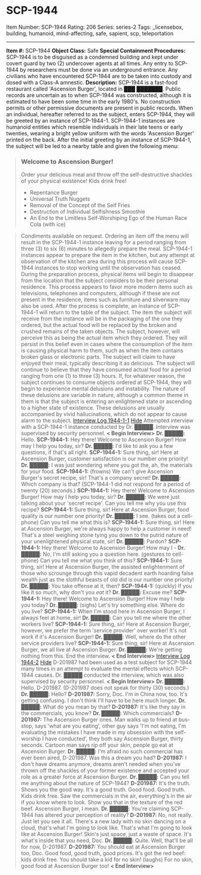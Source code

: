 # SCP-1944
Item Number: SCP-1944
Rating: 206
Series: series-2
Tags: _licensebox, building, humanoid, mind-affecting, safe, sapient, scp, teleportation

---

**Item #:** SCP-1944
**Object Class:** Safe
**Special Containment Procedures:** SCP-1944 is to be disguised as a condemned building and kept under covert guard by two (2) undercover agents at all times. Any entry to SCP-1944 by researchers must be done via an underground entrance. Any civilians who have encountered SCP-1944 are to be taken into custody and dosed with a Class-A amnestic.
**Description:** SCP-1944 is a fast-food restaurant called 'Ascension Burger', located in ███ ███████. Public records are uncertain as to when SCP-1944 was constructed, although it is estimated to have been some time in the early 1980's. No construction permits or other permissive documents are present in public records.
When an individual, hereafter referred to as the subject, enters SCP-1944, they will be greeted by an instance of SCP-1944-1. SCP-1944-1 instances are humanoid entities which resemble individuals in their late teens or early twenties, wearing a bright yellow uniform with the words 'Ascension Burger' printed on the back. After the initial greeting by an instance of SCP-1944-1, the subject will be led to a nearby table and given the following menu:
> ### Welcome to Ascension Burger!
> Order your delicious meal and throw off the self-destructive shackles of your physical existence! Kids drink free!
>   * Repentance Burger
>   * Universal Truth Nuggets
>   * Removal of the Concept of the Self Fries
>   * Destruction of Individual Selfishness Smoothie
>   * An End to the Limitless Self-Worshiping Ego of the Human Race Cola (with ice)
> 

> Condiments available on request.
Ordering an item off the menu will result in the SCP-1944-1 instance leaving for a period ranging from three (3) to six (6) minutes to allegedly prepare the meal. SCP-1944-1 instances appear to prepare the item in the kitchen, but any attempt at observation of the kitchen area during this process will cause SCP-1944 instances to stop working until the observation has ceased.
During the preparation process, physical items will begin to disappear from the location that the subject considers to be their personal residence. This process appears to favor more modern items such as televisions, telephones and computers, although if these are not present in the residence, items such as furniture and silverware may also be used.
After the process is complete, an instance of SCP-1944-1 will return to the table of the subject. The item the subject will receive from the instance will be in the packaging of the one they ordered, but the actual food will be replaced by the broken and crushed remains of the taken objects. The subject, however, will perceive this as being the actual item which they ordered. They will persist in this belief even in cases where the consumption of the item is causing physical harm to them, such as when the item contains broken glass or electronic parts. The subject will claim to have enjoyed their meal, typically describing it as delicious. The subject will continue to believe that they have consumed actual food for a period ranging from one (1) to three (3) hours.
If, for whatever reason, the subject continues to consume objects ordered at SCP-1944, they will begin to experience mental delusions and instability. The nature of these delusions are variable in nature, although a common theme in them is that the subject is entering an enlightened state or ascending to a higher state of existence. These delusions are usually accompanied by vivid hallucinations, which do not appear to cause alarm to the subject.
[Interview Log 1944-1-1](javascript:;)
[Hide](javascript:;)
Attempted interview with a SCP-1944-1 instance conducted by Dr. █████. Interview was supervised by security personnel.
> **< Begin Interview>**
> **Dr. █████:** Hello.
> **SCP-1944-1:** Hey there! Welcome to Ascension Burger! How may I help you today, sir?
> **Dr. █████:** I'd like to ask you a few questions, if that's all right.
> **SCP-1944-1:** Sure thing, sir! Here at Ascension Burger, customer satisfaction is our number one priority!
> **Dr. █████:** I was just wondering where you got the, ah, the materials for your food.
> **SCP-1944-1:** (frowns) We can't give Ascension Burger's secret recipe, sir! That's a company secret!
> **Dr. █████:** Which company is that?
> (SCP-1944-1 did not respond for a period of twenty (20) seconds.)
> **SCP-1944-1:** Hey there! Welcome to Ascension Burger! How may I help you today, sir?
> **Dr. █████:** We were just talking about your 'secret recipe'. Can you tell me why you use this recipe?
> **SCP-1944-1:** Sure thing, sir! Here at Ascension Burger, food quality is our number one priority!
> **Dr. █████:** I see. (takes out a cell-phone) Can you tell me what this is?
> **SCP-1944-1:** Sure thing, sir! Here at Ascension Burger, we're always happy to help a customer in need! That's a steel weighing stone tying you down to the putrid nature of your unenlightened physical state, sir!
> **Dr. █████:** Pardon?
> **SCP-1944-1:** Hey there! Welcome to Ascension Burger! How may I -
> **Dr. █████:** No, I'm still asking you a question here. (gestures to cell-phone) Can you tell me what you think of this?
> **SCP-1944-1:** Sure thing, sir! Here at Ascension Burger, the assisted enlightenment of those who scrounge through this vapid decadent earth hoarding false wealth just as the slothful beasts of old did is our number one priority!
> **Dr. █████:** You take offense at it, then?
> **SCP-1944-1:** (quickly) If you like it so much, why don't you _eat_ it?
> **Dr. █████:** Excuse me?
> **SCP-1944-1:** Hey there! Welcome to Ascension Burger! How may I help you today?
> **Dr. █████:** (sighs) Let's try something else. Where do you live?
> **SCP-1944-1:** When I'm stood here in Ascension Burger, I always feel at home, sir!
> **Dr. █████:** Can you tell me where the other workers live?
> **SCP-1944-1:** Sure thing, sir! Here at Ascension Burger, however, we prefer the term 'service provider' over worker! It's not work if it's Ascension Burger!
> **Dr. █████:** Well, where do the other service providers live?
> **SCP-1944-1:** Sure thing, sir! Here at Ascension Burger, we all live at Ascension Burger.
> **Dr. █████:** We're getting nothing from this. End the interview.
> **< End Interview>**
[Interview Log 1944-2](javascript:;)
[Hide](javascript:;)
D-201987 had been used as a test subject for SCP-1944 many times in an attempt to evaluate the mental effects which SCP-1944 causes. Dr. █████ conducted the interview, which was also supervised by security personnel.
> **< Begin Interview>**
> **Dr. █████:** Hello, D-201987.
> (D-201987 does not speak for thirty (30) seconds.)
> **Dr. █████:** Hello?
> **D-201987:** Sorry, Doc. I'm in China now, too. It's getting confusing. I don't think I'll have to be here much longer.
> **Dr. █████:** What do you mean by that?
> **D-201987:** It's like they say in the commercials, you know?
> **Dr. █████:** Which commercials?
> **D-201987:** The Ascension Burger ones. Man walks up to friend at bus-stop, says 'what are you eating', other guy says 'I'm not eating, I'm evaluating the mistakes I have made in my obsession with the self-worship I have conducted', they both say Ascension Burger, thirty seconds. Cartoon man says rip off your skin, people go eat at Ascension Burger.
> **Dr. █████:** I'm afraid no such commercial has ever been aired, D-201987. Was this a dream you had?
> **D-201987:** I don't have dreams anymore, dreams aren't needed when you've thrown off the shackles of your former existence and accepted your role as a greater force at Ascension Burger.
> **Dr. █████:** Can you tell me anything about the nature of SCP-1944?
> **D-201987:** It's the truth. Shows you the good way. It's a good truth. Good food. Good truth. Kids drink free. Saw the commercials in the air, everything's in the air if you know where to look. Show you that in the texture of the red beef. Ascension Burger, I mean.
> **Dr. █████:** You're claiming SCP-1944 has altered your perception of reality?
> **D-201987:** No, not really. Just let you see it all. There's a new lady with no skin dancing on a cloud, that's what I'm going to look like. That's what I'm going to look like at Ascension Burger! Skin's just space, just a waste of space. It's what's inside that you need, Doc.
> **Dr. █████:** Quite. Well, that'll be all for now, D-201987.
> **D-201987:** You should eat at Ascension Burger too, Doc. Good food, good truth, good prices. It's got the red beef: kids drink free. You should take a kid for no skin! (laughs) For no skin, good food at Ascension Burger too!
> **< End Interview>**